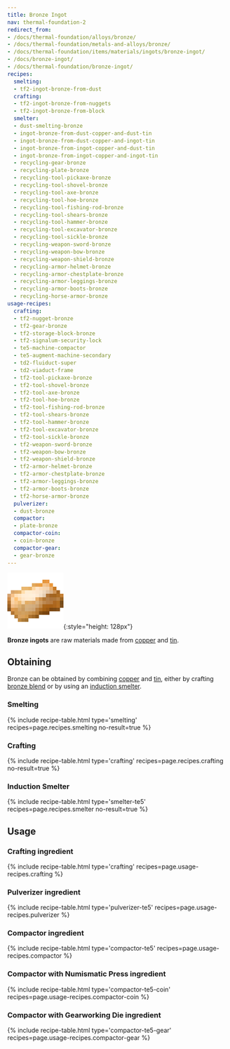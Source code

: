```yaml
---
title: Bronze Ingot
nav: thermal-foundation-2
redirect_from:
- /docs/thermal-foundation/alloys/bronze/
- /docs/thermal-foundation/metals-and-alloys/bronze/
- /docs/thermal-foundation/items/materials/ingots/bronze-ingot/
- /docs/bronze-ingot/
- /docs/thermal-foundation/bronze-ingot/
recipes:
  smelting:
  - tf2-ingot-bronze-from-dust
  crafting:
  - tf2-ingot-bronze-from-nuggets
  - tf2-ingot-bronze-from-block
  smelter:
  - dust-smelting-bronze
  - ingot-bronze-from-dust-copper-and-dust-tin
  - ingot-bronze-from-dust-copper-and-ingot-tin
  - ingot-bronze-from-ingot-copper-and-dust-tin
  - ingot-bronze-from-ingot-copper-and-ingot-tin
  - recycling-gear-bronze
  - recycling-plate-bronze
  - recycling-tool-pickaxe-bronze
  - recycling-tool-shovel-bronze
  - recycling-tool-axe-bronze
  - recycling-tool-hoe-bronze
  - recycling-tool-fishing-rod-bronze
  - recycling-tool-shears-bronze
  - recycling-tool-hammer-bronze
  - recycling-tool-excavator-bronze
  - recycling-tool-sickle-bronze
  - recycling-weapon-sword-bronze
  - recycling-weapon-bow-bronze
  - recycling-weapon-shield-bronze
  - recycling-armor-helmet-bronze
  - recycling-armor-chestplate-bronze
  - recycling-armor-leggings-bronze
  - recycling-armor-boots-bronze
  - recycling-horse-armor-bronze
usage-recipes:
  crafting:
  - tf2-nugget-bronze
  - tf2-gear-bronze
  - tf2-storage-block-bronze
  - tf2-signalum-security-lock
  - te5-machine-compactor
  - te5-augment-machine-secondary
  - td2-fluiduct-super
  - td2-viaduct-frame
  - tf2-tool-pickaxe-bronze
  - tf2-tool-shovel-bronze
  - tf2-tool-axe-bronze
  - tf2-tool-hoe-bronze
  - tf2-tool-fishing-rod-bronze
  - tf2-tool-shears-bronze
  - tf2-tool-hammer-bronze
  - tf2-tool-excavator-bronze
  - tf2-tool-sickle-bronze
  - tf2-weapon-sword-bronze
  - tf2-weapon-bow-bronze
  - tf2-weapon-shield-bronze
  - tf2-armor-helmet-bronze
  - tf2-armor-chestplate-bronze
  - tf2-armor-leggings-bronze
  - tf2-armor-boots-bronze
  - tf2-horse-armor-bronze
  pulverizer:
  - dust-bronze
  compactor:
  - plate-bronze
  compactor-coin:
  - coin-bronze
  compactor-gear:
  - gear-bronze
---
```


![Bronze ingot](/assets/images/thermal-foundation-2/ingot-bronze.png){:style="height: 128px"}


**Bronze ingots** are raw materials made from [copper](/docs/thermal-foundation-2/copper-ingot/) and
[tin](/docs/thermal-foundation-2/tin-ingot/).


Obtaining
---------

Bronze can be obtained by combining [copper](/docs/thermal-foundation-2/copper-ingot/) and
[tin](/docs/thermal-foundation-2/tin-ingot/), either by crafting [bronze blend](/docs/thermal-foundation-2/bronze-blend/)
or by using an [induction smelter](/docs/thermal-expansion-5/induction-smelter/).

### Smelting
{% include recipe-table.html type='smelting' recipes=page.recipes.smelting no-result=true %}

### Crafting
{% include recipe-table.html type='crafting' recipes=page.recipes.crafting no-result=true %}

### Induction Smelter
{% include recipe-table.html type='smelter-te5' recipes=page.recipes.smelter no-result=true %}


Usage
-----

### Crafting ingredient
{% include recipe-table.html type='crafting' recipes=page.usage-recipes.crafting %}

### Pulverizer ingredient
{% include recipe-table.html type='pulverizer-te5' recipes=page.usage-recipes.pulverizer %}

### Compactor ingredient
{% include recipe-table.html type='compactor-te5' recipes=page.usage-recipes.compactor %}

### Compactor with Numismatic Press ingredient
{% include recipe-table.html type='compactor-te5-coin' recipes=page.usage-recipes.compactor-coin %}

### Compactor with Gearworking Die ingredient
{% include recipe-table.html type='compactor-te5-gear' recipes=page.usage-recipes.compactor-gear %}

